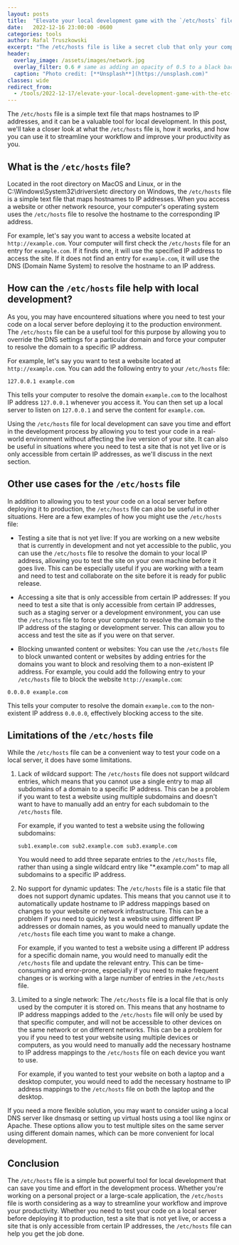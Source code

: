 ```yaml
---
layout: posts
title:  "Elevate your local development game with the `/etc/hosts` file"
date:   2022-12-16 23:00:00 -0600
categories: tools
author: Rafal Truszkowski
excerpt: "The /etc/hosts file is like a secret club that only your computer can join to find websites. Just don't tell anyone about the weird rules or it might get kicked out."
header:
  overlay_image: /assets/images/network.jpg
  overlay_filter: 0.6 # same as adding an opacity of 0.5 to a black background
  caption: "Photo credit: [**Unsplash**](https://unsplash.com)"
classes: wide
redirect_from:
  - /tools/2022-12-17/elevate-your-local-development-game-with-the-etc-hosts-file
---
```

The `/etc/hosts` file is a simple text file that maps hostnames to IP addresses, and it can be a valuable tool for local development. In this post, we'll take a closer look at what the `/etc/hosts` file is, how it works, and how you can use it to streamline your workflow and improve your productivity as you.

## What is the `/etc/hosts` file?
Located in the root directory on MacOS and Linux, or in the C:\Windows\System32\drivers\etc directory on Windows, the `/etc/hosts` file is a simple text file that maps hostnames to IP addresses. When you access a website or other network resource, your computer's operating system uses the `/etc/hosts` file to resolve the hostname to the corresponding IP address.

For example, let's say you want to access a website located at `http://example.com`. Your computer will first check the `/etc/hosts` file for an entry for `example.com`. If it finds one, it will use the specified IP address to access the site. If it does not find an entry for `example.com`, it will use the DNS (Domain Name System) to resolve the hostname to an IP address.

## How can the `/etc/hosts` file help with local development?
As you, you may have encountered situations where you need to test your code on a local server before deploying it to the production environment. The `/etc/hosts` file can be a useful tool for this purpose by allowing you to override the DNS settings for a particular domain and force your computer to resolve the domain to a specific IP address.

For example, let's say you want to test a website located at `http://example.com`. You can add the following entry to your `/etc/hosts` file:

```
127.0.0.1 example.com
```

This tells your computer to resolve the domain `example.com` to the localhost IP address `127.0.0.1` whenever you access it. You can then set up a local server to listen on `127.0.0.1` and serve the content for `example.com`.

Using the `/etc/hosts` file for local development can save you time and effort in the development process by allowing you to test your code in a real-world environment without affecting the live version of your site. It can also be useful in situations where you need to test a site that is not yet live or is only accessible from certain IP addresses, as we'll discuss in the next section.

## Other use cases for the `/etc/hosts` file
In addition to allowing you to test your code on a local server before deploying it to production, the `/etc/hosts` file can also be useful in other situations. Here are a few examples of how you might use the `/etc/hosts` file:

- Testing a site that is not yet live: If you are working on a new website that is currently in development and not yet accessible to the public, you can use the `/etc/hosts` file to resolve the domain to your local IP address, allowing you to test the site on your own machine before it goes live. This can be especially useful if you are working with a team and need to test and collaborate on the site before it is ready for public release.

- Accessing a site that is only accessible from certain IP addresses: If you need to test a site that is only accessible from certain IP addresses, such as a staging server or a development environment, you can use the `/etc/hosts` file to force your computer to resolve the domain to the IP address of the staging or development server. This can allow you to access and test the site as if you were on that server.

- Blocking unwanted content or websites: You can use the `/etc/hosts` file to block unwanted content or websites by adding entries for the domains you want to block and resolving them to a non-existent IP address. For example, you could add the following entry to your `/etc/hosts` file to block the website `http://example.com`:

```
0.0.0.0 example.com
```

This tells your computer to resolve the domain `example.com` to the non-existent IP address `0.0.0.0`, effectively blocking access to the site.

## Limitations of the ``/etc/hosts`` file
While the `/etc/hosts` file can be a convenient way to test your code on a local server, it does have some limitations.

1. Lack of wildcard support: The `/etc/hosts` file does not support wildcard entries, which means that you cannot use a single entry to map all subdomains of a domain to a specific IP address. This can be a problem if you want to test a website using multiple subdomains and doesn't want to have to manually add an entry for each subdomain to the `/etc/hosts` file.

    For example, if you wanted to test a website using the following subdomains:

    ```
    sub1.example.com sub2.example.com sub3.example.com
    ```

    You would need to add three separate entries to the `/etc/hosts` file, rather than using a single wildcard entry like "*.example.com" to map all subdomains to a specific IP address.

2. No support for dynamic updates: The `/etc/hosts` file is a static file that does not support dynamic updates. This means that you cannot use it to automatically update hostname to IP address mappings based on changes to your website or network infrastructure. This can be a problem if you need to quickly test a website using different IP addresses or domain names, as you would need to manually update the `/etc/hosts` file each time you want to make a change.

    For example, if you wanted to test a website using a different IP address for a specific domain name, you would need to manually edit the `/etc/hosts` file and update the relevant entry. This can be time-consuming and error-prone, especially if you need to make frequent changes or is working with a large number of entries in the `/etc/hosts` file.

3. Limited to a single network: The `/etc/hosts` file is a local file that is only used by the computer it is stored on. This means that any hostname to IP address mappings added to the `/etc/hosts` file will only be used by that specific computer, and will not be accessible to other devices on the same network or on different networks. This can be a problem for you if you need to test your website using multiple devices or computers, as you would need to manually add the necessary hostname to IP address mappings to the `/etc/hosts` file on each device you want to use.

    For example, if you wanted to test your website on both a laptop and a desktop computer, you would need to add the necessary hostname to IP address mappings to the `/etc/hosts` file on both the laptop and the desktop.

If you need a more flexible solution, you may want to consider using a local DNS server like dnsmasq or setting up virtual hosts using a tool like nginx or Apache. These options allow you to test multiple sites on the same server using different domain names, which can be more convenient for local development.

## Conclusion
The `/etc/hosts` file is a simple but powerful tool for local development that can save you time and effort in the development process. Whether you're working on a personal project or a large-scale application, the `/etc/hosts` file is worth considering as a way to streamline your workflow and improve your productivity. Whether you need to test your code on a local server before deploying it to production, test a site that is not yet live, or access a site that is only accessible from certain IP addresses, the `/etc/hosts` file can help you get the job done.